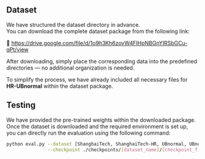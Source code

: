 ## Dataset

We have structured the dataset directory in advance.  
You can download the complete dataset package from the following link:

🔗 https://drive.google.com/file/d/1o9h3Kh6zovW4FIHpNBGnYIRSbGCu-qPt/view

After downloading, simply place the corresponding data into the predefined directories — no additional organization is needed.

To simplify the process, we have already included all necessary files for **HR-UBnormal** within the dataset package.

## Testing

We have provided the pre-trained weights within the downloaded package.  
Once the dataset is downloaded and the required environment is set up, you can directly run the evaluation using the following command:

```bash
python eval.py --dataset [ShanghaiTech, ShanghaiTech-HR, UBnormal, UBnormal-HR] \
               --checkpoint ./checkpoints/[dataset_name]/[checkpoint_file].pth.tar

